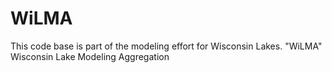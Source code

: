 WiLMA
=====

This code base is part of the modeling effort for Wisconsin Lakes. "WiLMA" Wisconsin Lake Modeling Aggregation